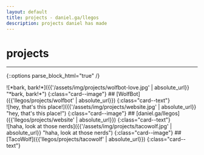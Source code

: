 ```yaml
---
layout: default
title: projects - daniel.ga/llegos
description: projects daniel has made
---
```


# projects
---

{::options parse_block_html="true" /}
<div class="card">
![*bark, bark!*]({{'/assets/img/projects/wolfbot-love.jpg' | absolute_url}} "*bark, bark!*")
{:class="card--image"}
## [WolfBot]({{'llegos/projects/wolfbot' | absolute_url}})
{:class="card--text"}
</div>

<div class="card">
![hey, that's this place!]({{'/assets/img/projects/website.jpg' | absolute_url}} "hey, that's this place!")
{:class="card--image"}
## [daniel.ga/llegos]({{'llegos/projects/website' | absolute_url}})
{:class="card--text"}
</div>

<div class="card">
![haha, look at those nerds]({{'/assets/img/projects/tacowolf.jpg' | absolute_url}} "haha, look at those nerds")
{:class="card--image"}
## [TacoWolf]({{'llegos/projects/tacowolf' | absolute_url}})
{:class="card--text"}
</div>

